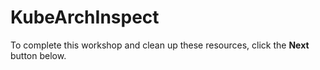 # KubeArchInspect

To complete this workshop and clean up these resources, click the **Next** button below.
